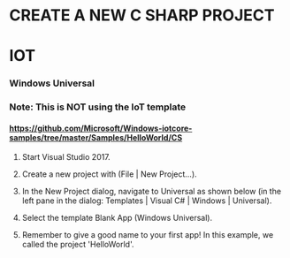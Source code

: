 # CREATE A NEW C SHARP PROJECT

# IOT

### Windows Universal

### Note: This is NOT using the IoT template

#### https://github.com/Microsoft/Windows-iotcore-samples/tree/master/Samples/HelloWorld/CS

1. Start Visual Studio 2017.

2. Create a new project with (File | New Project...).

3. In the New Project dialog, navigate to Universal as shown below (in the left pane in the dialog: Templates | Visual C# | Windows | Universal).

4. Select the template Blank App (Windows Universal).

5. Remember to give a good name to your first app! In this example, we called the project 'HelloWorld'.
